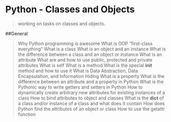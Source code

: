 # Python - Classes and Objects

> working on tasks on classes and objects.

##General

> Why Python programming is awesome
> What is OOP
> “first-class everything”
> What is a class
> What is an object and an instance
> What is the difference between a class and an object or instance
> What is an attribute
> What are and how to use public, protected and private attributes
> What is self
> What is a method
> What is the special __init__ method and how to use it
> What is Data Abstraction, Data Encapsulation, and Information Hiding
> What is a property
> What is the difference between an attribute and a property in Python
> What is the Pythonic way to write getters and setters in Python
> How to dynamically create arbitrary new attributes for existing instances of a class
> How to bind attributes to object and classes
> What is the __dict__ of a class and/or instance of a class and what does it contain
> How does Python find the attributes of an object or class
> How to use the getattr function
